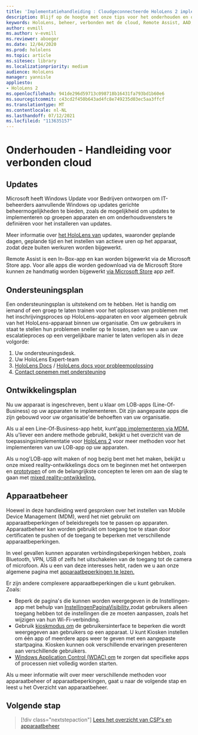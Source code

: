 ```yaml
---
title: 'Implementatiehandleiding : Cloudgeconnecteerde HoloLens 2 implementatie op schaal met Remote Assist - Onderhouden'
description: Blijf op de hoogte met onze tips voor het onderhouden en ondersteunen van HoloLens via een verbonden cloudnetwerk.
keywords: HoloLens, beheer, verbonden met de cloud, Remote Assist, AAD, Azure AD, MDM, Mobile Device Management
author: evmill
ms.author: v-evmill
ms.reviewer: aboeger
ms.date: 12/04/2020
ms.prod: hololens
ms.topic: article
ms.sitesec: library
ms.localizationpriority: medium
audience: HoloLens
manager: yannisle
appliesto:
- HoloLens 2
ms.openlocfilehash: 941de296d59713c098718b16431fa793bd1b60e6
ms.sourcegitcommit: c43cd2f450b643ad4fc8e749235d03ec5aa3ffcf
ms.translationtype: MT
ms.contentlocale: nl-NL
ms.lasthandoff: 07/12/2021
ms.locfileid: "113635157"
---
```

# <a name="maintain---cloud-connected-guide"></a>Onderhouden - Handleiding voor verbonden cloud

## <a name="updates"></a>Updates

Microsoft heeft Windows Update voor Bedrijven ontworpen om IT-beheerders aanvullende Windows op updates gerichte beheermogelijkheden te bieden, zoals de mogelijkheid om updates te implementeren op groepen apparaten en om onderhoudsvensters te definiëren voor het installeren van updates.

Meer informatie over [het HoloLens van](/hololens/hololens-updates) updates, waaronder geplande dagen, geplande tijd en het instellen van actieve uren op het apparaat, zodat deze buiten werkuren worden bijgewerkt.

Remote Assist is een In-Box-app en kan worden bijgewerkt via de Microsoft Store app. Voor alle apps die worden gedownload via de Microsoft Store kunnen ze handmatig worden bijgewerkt [via Microsoft Store](/hololens/holographic-store-apps#update-apps) app zelf.

## <a name="support-plan"></a>Ondersteuningsplan

Een ondersteuningsplan is uitstekend om te hebben. Het is handig om iemand of een groep te laten trainen voor het oplossen van problemen met het inschrijvingsproces op HoloLens-apparaten en voor algemeen gebruik van het HoloLens-apparaat binnen uw organisatie. Om uw gebruikers in staat te stellen hun problemen sneller op te lossen, raden we u aan uw escalatieproces op een vergelijkbare manier te laten verlopen als in deze volgorde:

1. Uw ondersteuningsdesk.
2. Uw HoloLens Expert-team
3. [HoloLens Docs](/hololens/)  /  [HoloLens docs voor probleemoplossing](/hololens/hololens-troubleshooting)
4. [Contact opnemen met ondersteuning](https://support.serviceshub.microsoft.com/supportforbusiness/create?sapId=e9391227-fa6d-927b-0fff-f96288631b8f)

## <a name="development-plan"></a>Ontwikkelingsplan

Nu uw apparaat is ingeschreven, bent u klaar om LOB-apps (Line-Of-Business) op uw apparaten te implementeren. Dit zijn aangepaste apps die zijn gebouwd voor uw organisatie&#39;de behoeften van uw organisatie.

Als u al een Line-Of-Business-app hebt, kunt&#39;[app implementeren via MDM.](/hololens/app-deploy-intune) Als u&#39;liever een andere methode gebruikt, bekijkt u het overzicht van de toepassingsimplementatie voor [HoloLens 2](/hololens/app-deploy-overview) voor meer methoden voor het implementeren van uw LOB-app op uw apparaten.

Als u nog&#39;LOB-app wilt maken of nog bezig bent met het maken, bekijkt u onze mixed reality-ontwikkelings docs om te beginnen met het ontwerpen en [prototypen](/windows/mixed-reality/design/design) of om de belangrijkste concepten te leren om aan de slag te gaan met [mixed reality-ontwikkeling.](/windows/mixed-reality/discover/get-started-with-mr)

## <a name="device-management"></a>Apparaatbeheer 

Hoewel in deze handleiding werd gesproken over het instellen van Mobile Device Management (MDM), werd het niet gebruikt om apparaatbeperkingen of beleidsregels toe te passen op apparaten. Apparaatbeheer kan worden gebruikt om toegang toe te staan door certificaten te pushen of de toegang te beperken met verschillende apparaatbeperkingen. 

In veel gevallen kunnen apparaten verbindingsbeperkingen hebben, zoals Bluetooth, VPN, USB of zelfs het uitschakelen van de toegang tot de camera of microfoon. Als u een van deze interesses hebt, raden we u aan onze algemene pagina met [apparaatbeperkingen te lezen.](hololens-common-device-restrictions.md)

Er zijn andere complexere apparaatbeperkingen die u kunt gebruiken. Zoals:

- Beperk de pagina's die kunnen worden weergegeven in de Instellingen-app met behulp van [InstellingenPaginaVisibility,](settings-uri-list.md)zodat gebruikers alleen toegang hebben tot de instellingen die ze moeten aanpassen, zoals het wijzigen van hun Wi-Fi-verbinding.
- Gebruik [kioskmodus om](hololens-kiosk.md) de gebruikersinterface te beperken die wordt weergegeven aan gebruikers op een apparaat. U kunt Kiosken instellen om één app of meerdere apps weer te geven met een aangepaste startpagina. Kiosken kunnen ook verschillende ervaringen presenteren aan verschillende gebruikers.  
- [Windows Application Control (WDAC) om](windows-defender-application-control-wdac.md) te zorgen dat specifieke apps of processen niet volledig worden starten.

Als u meer informatie wilt over meer verschillende methoden voor apparaatbeheer of apparaatbeperkingen, gaat u naar de volgende stap en leest u het Overzicht van apparaatbeheer.

## <a name="next-step"></a>Volgende stap

> [!div class="nextstepaction"]
> [Lees het overzicht van CSP's en apparaatbeheer](hololens-csp-policy-overview.md)
